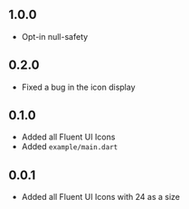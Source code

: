 ## 1.0.0

- Opt-in null-safety
## 0.2.0

- Fixed a bug in the icon display

## 0.1.0

- Added all Fluent UI Icons
- Added `example/main.dart`

## 0.0.1

- Added all Fluent UI Icons with 24 as a size
